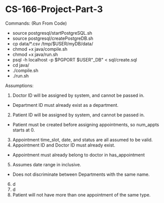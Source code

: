 # CS-166-Project-Part-3

Commands: (Run From Code)

- source postgresql/startPostgreSQL.sh
- source postgresql/createPostgreDB.sh
- cp data/*.csv /tmp/$USER/myDB/data/
- chmod +x java/compile.sh
- chmod +x java/run.sh
- psql -h localhost -p $PGPORT $USER"_DB" < sql/create.sql
- cd java/
- ./compile.sh
- ./run.sh

Assumptions:
1) Doctor ID will be assigned by system, and cannot be passed in.
 - Department ID must already exist as a department.
2) Patient ID will be assigned by system, and cannot be passed in.
 - Patient must be created before assigning appointments, so num_appts starts at 0.
3) Appointment time_slot, date, and status are all assumed to be valid.
4) Appointment ID and Doctor ID must already exist.
- Appointment must already belong to doctor in has_appointment
5) Assumes date range in inclusive. 
 - Does not discriminate between Departments with the same name.
6) d
7) d
8) Patient will not have more than one appointment of the same type.
